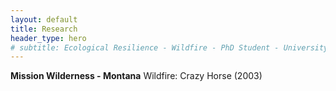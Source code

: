 ```yaml
---
layout: default
title: Research
header_type: hero
# subtitle: Ecological Resilience - Wildfire - PhD Student - University of Montana
---
```


**Mission Wilderness - Montana**
Wildfire: Crazy Horse (2003)

